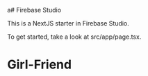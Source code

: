 a# Firebase Studio

This is a NextJS starter in Firebase Studio.

To get started, take a look at src/app/page.tsx.
# Girl-Friend
